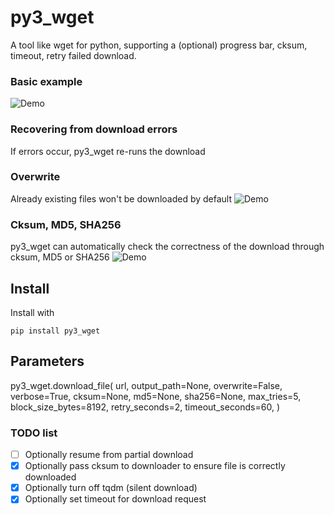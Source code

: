 # py3_wget

A tool like wget for python, supporting a (optional) progress bar, cksum, timeout, retry failed download.

### Basic example
![Demo](assets/e1.gif)

### Recovering from download errors
If errors occur, py3_wget re-runs the download

### Overwrite
Already existing files won't be downloaded by default
![Demo](assets/e3.gif)

### Cksum, MD5, SHA256
py3_wget can automatically check the correctness of the download through cksum, MD5 or SHA256
![Demo](assets/e4.gif)

## Install
Install with
```
pip install py3_wget
```

## Parameters
py3_wget.download_file(
    url,
    output_path=None,
    overwrite=False,
    verbose=True,
    cksum=None,
    md5=None,
    sha256=None,
    max_tries=5,
    block_size_bytes=8192,
    retry_seconds=2,
    timeout_seconds=60,
)

### TODO list
- [ ] Optionally resume from partial download
- [x] Optionally pass cksum to downloader to ensure file is correctly downloaded
- [x] Optionally turn off tqdm (silent download)
- [x] Optionally set timeout for download request
